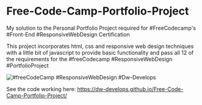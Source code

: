 # Free-Code-Camp-Portfolio-Project
My solution to the Personal Portfolio Project required for #FreeCodecamp's #Front-End #ResponsiveWebDesign Certification

This project incorporates html, css and responsive web design techniques with a little bit of javascript to provide basic functionality and pass all 12 of the requirements for the #freeCodecamp #ResponsiveWebDesign #PortfolioProject

<img src="http://i63.tinypic.com/5bzbd0.jpg" border="0" alt="#freeCodeCamp #ResponsiveWebDesign #Dw-Develops">

See the code working here:
https://dw-develops.github.io/Free-Code-Camp-Portfolio-Project/
